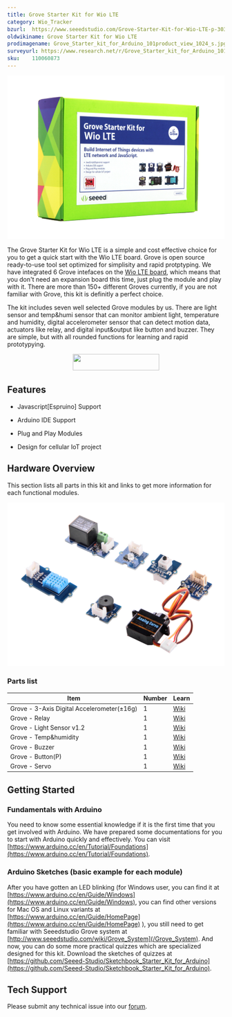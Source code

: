 ```yaml
---
title: Grove Starter Kit for Wio LTE
category: Wio_Tracker
bzurl:  https://www.seeedstudio.com/Grove-Starter-Kit-for-Wio-LTE-p-3030.html
oldwikiname: Grove Starter Kit for Wio LTE
prodimagename: Grove_Starter_kit_for_Arduino_101product_view_1024_s.jpg
surveyurl: https://www.research.net/r/Grove_Starter_kit_for_Arduino_101
sku:    110060873
---
```

![](https://github.com/SeeedDocument/Bazaar_doc/raw/master/110060873/bazaar683634_img_4745.JPG)

The Grove Starter Kit for Wio LTE is a simple and cost effective choice for you to get a quick start with the Wio LTE board. Grove is open source ready-to-use tool set optimized for simplisity and rapid protptyping. We have integrated 6 Grove intefaces on the [Wio LTE board](https://www.seeedstudio.com/s/wio%20lte.html), which means that you don't need an expansion board this time, just plug the module and play with it. There are more than 150+ different Groves currently, if you are not familiar with Grove, this kit is definitly a perfect choice.



The kit includes seven well selected Grove modules by us. There are light sensor and temp&humi sensor that can monitor ambient light, temperature and humidity, digital accelerometer sensor that can detect motion data, actuators like relay, and digital input&output like button and buzzer. They are simple, but with all rounded functions for learning and rapid prototypying.

<p style="text-align:center"><a href="https://www.seeedstudio.com/Grove-Starter-Kit-for-Wio-LTE-p-3030.html" target="_blank"><img src="https://raw.githubusercontent.com/SeeedDocument/Seeed-WiKi/master/docs/images/get_one_now_small.png" width="200" height="38"  border=0 /></a></p>




## Features

*   Javascript[Espruino] Support

*   Arduino IDE Support

*   Plug and Play Modules

*   Design for cellular IoT project


## Hardware Overview

This section lists all parts in this kit and links to get more information for each functional modules.

![](https://github.com/SeeedDocument/Bazaar_doc/raw/master/110060873/hardwareover.JPG)

### Parts list

| Item                                       | Number | Learn |
|--------------------------------------------|--------|-------|
| Grove - 3-Axis Digital Accelerometer(±16g) | 1      | [Wiki](http://wiki.seeedstudio.com/Grove-3-Axis_Digital_Accelerometer-16g/)  |
| Grove - Relay                              | 1      | [Wiki](http://wiki.seeedstudio.com/Grove-Relay/)   |
| Grove - Light Sensor v1.2                  | 1      | [Wiki](http://wiki.seeedstudio.com/Grove-Light_Sensor/)   |
| Grove - Temp&humidity                      | 1      | [Wiki](http://wiki.seeedstudio.com/Grove-TemperatureAndHumidity_Sensor/)   |
| Grove - Buzzer                             | 1      | [Wiki](http://wiki.seeedstudio.com/Grove-Buzzer)   |
| Grove - Button(P)                          | 1      | [Wiki](http://wiki.seeedstudio.com/Grove-Button)   |
| Grove - Servo                              | 1      | [Wiki](http://wiki.seeedstudio.com/Grove-Servo/)   |



## Getting Started

###  Fundamentals with Arduino

You need to know some essential knowledge if it is the first time that you get involved with Arduino. We have prepared some documentations for you to start with
Arduino quickly and effectively. You can visit [https://www.arduino.cc/en/Tutorial/Foundations](https://www.arduino.cc/en/Tutorial/Foundations).

###  Arduino Sketches (basic example for each module)

After you have gotten an LED blinking (for Windows user, you can find it at [https://www.arduino.cc/en/Guide/Windows](https://www.arduino.cc/en/Guide/Windows), you can find other versions for Mac OS and Linux variants at
[https://www.arduino.cc/en/Guide/HomePage](https://www.arduino.cc/en/Guide/HomePage) ), you still need to get familiar with Seeedstudio Grove system at [http://www.seeedstudio.com/wiki/Grove_System](/Grove_System). And now, you can do some more practical quizzes which are specialized designed for this kit. Download the sketches of quizzes at [https://github.com/Seeed-Studio/Sketchbook_Starter_Kit_for_Arduino](https://github.com/Seeed-Studio/Sketchbook_Starter_Kit_for_Arduino).

## Tech Support
Please submit any technical issue into our [forum](http://forum.seeedstudio.com/).

